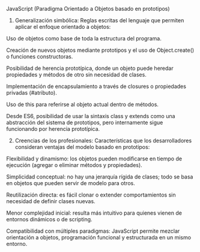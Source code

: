 JavaScript (Paradigma Orientado a Objetos basado en prototipos)

1. Generalización simbólica:
Reglas escritas del lenguaje que permiten aplicar el enfoque orientado a objetos:

Uso de objetos como base de toda la estructura del programa.

Creación de nuevos objetos mediante prototipos y el uso de Object.create() o funciones constructoras.

Posibilidad de herencia prototípica, donde un objeto puede heredar propiedades y métodos de otro sin necesidad de clases.

Implementación de encapsulamiento a través de closures o propiedades privadas (#atributo).

Uso de this para referirse al objeto actual dentro de métodos.

Desde ES6, posibilidad de usar la sintaxis class y extends como una abstracción del sistema de prototipos, pero internamente sigue funcionando por herencia prototípica.



2. Creencias de los profesionales:
Características que los desarrolladores consideran ventajas del modelo basado en prototipos:

Flexibilidad y dinamismo: los objetos pueden modificarse en tiempo de ejecución (agregar o eliminar métodos y propiedades).

Simplicidad conceptual: no hay una jerarquía rígida de clases; todo se basa en objetos que pueden servir de modelo para otros.

Reutilización directa: es fácil clonar o extender comportamientos sin necesidad de definir clases nuevas.

Menor complejidad inicial: resulta más intuitivo para quienes vienen de entornos dinámicos o de scripting.

Compatibilidad con múltiples paradigmas: JavaScript permite mezclar orientación a objetos, programación funcional y estructurada en un mismo entorno.
